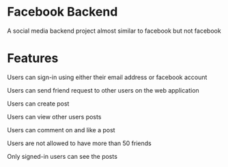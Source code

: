 # Facebook Backend

A social media backend project almost similar to facebook but not facebook

# Features

Users can sign-in using either their email address or facebook account

Users can send friend request to other users on the web application

Users can create post

Users can view other users posts 

Users can comment on and like a post

Users are not allowed to have more than 50 friends

Only signed-in users can see the posts
